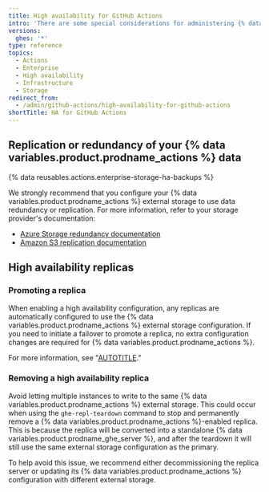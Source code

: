 ```yaml
---
title: High availability for GitHub Actions
intro: 'There are some special considerations for administering {% data variables.product.prodname_actions %} in a high availability configuration.'
versions:
  ghes: '*'
type: reference
topics:
  - Actions
  - Enterprise
  - High availability
  - Infrastructure
  - Storage
redirect_from:
  - /admin/github-actions/high-availability-for-github-actions
shortTitle: HA for GitHub Actions
---
```

## Replication or redundancy of your {% data variables.product.prodname_actions %} data

{% data reusables.actions.enterprise-storage-ha-backups %}

We strongly recommend that you configure your {% data variables.product.prodname_actions %} external storage to use data redundancy or replication. For more information, refer to your storage provider's documentation:

- [Azure Storage redundancy documentation](https://docs.microsoft.com/en-us/azure/storage/common/storage-redundancy)
- [Amazon S3 replication documentation](https://docs.aws.amazon.com/AmazonS3/latest/dev/replication.html)

## High availability replicas

### Promoting a replica

When enabling a high availability configuration, any replicas are automatically configured to use the {% data variables.product.prodname_actions %} external storage configuration. If you need to initiate a failover to promote a replica, no extra configuration changes are required for {% data variables.product.prodname_actions %}.

For more information, see "[AUTOTITLE](/admin/enterprise-management/configuring-high-availability/initiating-a-failover-to-your-replica-appliance)."

### Removing a high availability replica

Avoid letting multiple instances to write to the same {% data variables.product.prodname_actions %} external storage. This could occur when using the `ghe-repl-teardown` command to stop and permanently remove a {% data variables.product.prodname_actions %}-enabled replica. This is because the replica will be converted into a standalone {% data variables.product.prodname_ghe_server %}, and after the teardown it will still use the same external storage configuration as the primary.

To help avoid this issue, we recommend either decommissioning the replica server or updating its {% data variables.product.prodname_actions %} configuration with different external storage.

